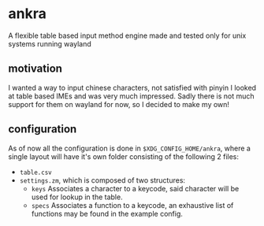# ankra
A flexible table based input method engine made and tested only for unix systems running wayland

## motivation
I wanted a way to input chinese characters, not satisfied with pinyin I looked at table based IMEs and was very much impressed. Sadly there is not much support for them on wayland for now, so I decided to make my own!

## configuration
As of now all the configuration is done in `$XDG_CONFIG_HOME/ankra`, where a single layout will have it's own folder consisting of the following 2 files:
- `table.csv`
- `settings.zm`, which is composed of two structures:
	- `keys` Associates a character to a keycode, said character will be used for lookup in the table.
	- `specs` Associates a function to a keycode, an exhaustive list of functions may be found in the example config.